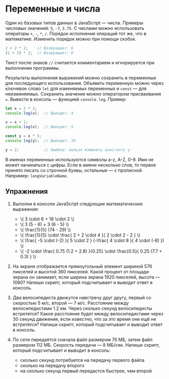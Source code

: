 # Переменные и числа

Один из базовых типов данных в JavaScript — числа. Примеры числовых значений: `5`, `-7`, `3.75`. С числами можно использовать операторы `+`, `-`, `*`, `/`. Порядок исполнения операций тот же, что в математике. Изменить порядок можно при помощи скобок.

```js
2 + 2 * 2;    // Возвращает: 6
(2 + 2) * 2;  // Возвращает: 8
```

Текст после знаков `//` считается комментарием и игнорируется при выполнении программы.

Результаты выполнения выражений можно сохранить в переменные для последующего использования. Объявить переменную можно через ключевое слово `let` для изменяемых переменных и `const` — для неизменяемых. Сохранить значение можно оператором присваивания `=`. Вывести в консоль — функцией `console.log`. Пример:

```js
let x = 2 * 2;
console.log(x);  // Выводит: 4

x = x + 1;
console.log(x);  // Выводит: 5

const y = x * 5;
console.log(y);  // Выводит: 10

y = 2;           // Ошибка: нельзя изменить константу y
```

В именах переменных используются символы a-z, A-Z, 0-9. Имя не может начинаться с цифры. Если в имени несколько слов, то первое принято писать со строчной буквы, остальные — с прописной. Например: `longVariableName`.

## Упражнения

1. Выполни в консоли JavaScript следующие математические выражения:

    - \\( 3 \cdot 6 + 18 \cdot 2 \\)
    - \\( 3 (5 - 6) + 3 (6 - 5) \\)
    - \\( \frac{1}{5} (74 - 29) \\)
    - \\( \frac{1}{5} \cdot \frac{ 2 + 2 \cdot 4 }{ 2 \cdot 2 - 2 } \\)
    - \\( \frac{ -5 \cdot (-2) }{ 5 \cdot 2 } (-\frac{ 4 \cdot 8 }{ 4 \cdot (-8) }) \\)
    - \\( -2 \cdot \frac{ 0.75 (1.2 + 2.8) }{0.25} \cdot \frac{0.5}{ 0.25 (7.7 + 0.3) } \\)

1. На экране отображается прямоугольный элемент шириной 576 пикселей и высотой 360 пикселей. Какой процент от площади экрана он занимает, если ширина экрана 1920 пикселей, высота — 1080? Напиши скрипт, который подсчитывает и выводит ответ в консоль.

1. Два велосипедиста движутся навстречу друг другу, первый со скоростью 5 м/с, второй — 7 м/с. Расстояние между велосипедистами 1.2 км. Через сколько секунд велосипедисты встретятся? Какое расстояние будет между велосипедистами через 30 секунд движения, если известно, что за это время они ещё не встретятся? Напиши скрипт, который подсчитывает и выводит ответ в консоль.

1. По сети передаётся сначала файл размером 76 МБ, затем файл размером 112 МБ. Скорость передачи — 8 МБ/сек. Напиши скрипт, который подсчитывает и выводит в консоль:

    - сколько секунд потребуется на передачу первого файла
    - сколько на передачу второго
    - на сколько секунд первый передастся быстрее, чем второй
